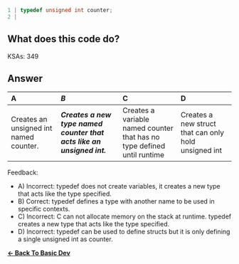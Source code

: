 ```c
1 | typedef unsigned int counter;
2 | 
```

## What does this code do?

KSAs: 349

## Answer
| A | ***B*** | C | D |
| :--- | :--- | :--- | :--- |
| Creates an unsigned int named counter. | ***Creates a new type named counter that acts like an unsigned int.*** | Creates a variable named counter that has no type defined until runtime | Creates a new struct that can only hold unsigned int |


Feedback:

- A) Incorrect: typedef does not create variables, it creates a new type that acts like the type specified.
- B) Correct: typedef defines a type with another name to be used in specific contexts.
- C) Incorrect: C can not allocate memory on the stack at runtime. typedef creates a new type that acts like the type specified.
- D) Incorrect: typedef can be used to define structs but it is only defining a single unsigned int as counter.

[**<- Back To Basic Dev**](../../../Basic_Dev.md)

